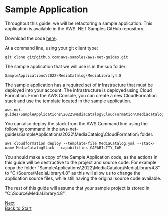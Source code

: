 # Sample Application

Throughout this guide, we will be refactoring a sample application. This application is available in the AWS .NET Samples GitHub repository. 

Download the code [here](https://github.com/aws-samples/aws-net-guides).

At a command line, using your git client type:

```
git clone git@github.com:aws-samples/aws-net-guides.git
```

The sample application that we will use is in the sub folder: 

```
SampleApplications\2022\MediaCatalog\MediaLibrary4.8
```

The sample application has a required set of infrastructure that must be deployed into your account. The infrastructure is deployed using Cloud Formation. From the AWS Console, you can create a new CloudFormation stack and use the template located in the sample application.
```
aws-net-guides\SampleApplications\2022\MediaCatalog\CloudFormation\mediacatalog.yml
```

You can also deploy the stack from the AWS Command line using the following command in the aws-net-guides\SampleApplications\2022\MediaCatalog\CloudFormation\ folder.
```
aws cloudformation deploy --template-file MediaCatalog.yml --stack-name MediaCatalogStack --capabilities CAPABILITY_IAM
```

You should make a copy of the Sample Application code, as the actions in this guide will be destructive to the project and source code. For example copy the folder "SampleApplications\2022\MediaCatalog\MediaLibrary4.8" to "C:\Source\MediaLibrary4.8" as this will allow us to change the application source files, while still having the original source code available.

The rest of this guide will assume that your sample project is stored in "C:\Source\MediaLibrary4.8\".

[Next](./03-Sample-Tour.md) <br/>
[Back to Start](../README.md)